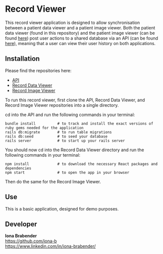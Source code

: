 # Record Viewer

This record viewer application is designed to allow synchronisation between a patient data viewer and a patient image viewer. Both the patient data viewer (found in this repository) and the patient image viewer (can be found [here](https://github.com/iona-b/record_image_viewer)) post user actions to a shared database via an API (can be found [here](https://github.com/iona-b/record_viewer_api)), meaning that a user can view their user history on both applications.

## Installation

Please find the repositories here:
* [API](https://github.com/iona-b/record_viewer_api)
* [Record Data Viewer](https://github.com/iona-b/record_data_viewer)
* [Record Image Viewer](https://github.com/iona-b/record_image_viewer)

To run this record viewer, first clone the API, Record Data Viewer, and Record Image Viewer repositories into a single directory. 

cd into the API and run the following commands in your terminal:

```
bundle install          # to track and install the exact versions of ruby gems needed for the application
rails db:migrate        # to run table migrations
rails db:seed           # to seed your database
rails server            # to start up your rails server
```

You should now cd into the Record Data Viewer directory and run the following commands in your terminal:

```
npm install             # to download the necessary React packages and dependencies
npm start               # to open the app in your browser
```

Then do the same for the Record Image Viewer.

## Use

This is a basic application, designed for demo purposes.

## Developer

**Iona Brabender**<br>
https://github.com/iona-b<br>
https://www.linkedin.com/in/iona-brabender/